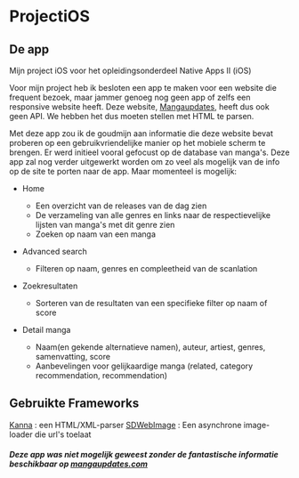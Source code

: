 # ProjectiOS

## De app
Mijn project iOS voor het opleidingsonderdeel Native Apps II (iOS)

Voor mijn project heb ik besloten een app te maken voor een website die frequent bezoek, maar jammer genoeg nog geen app of zelfs een responsive website heeft. Deze website, [Mangaupdates](https://www.mangaupdates.com/), heeft dus ook geen API. We hebben het dus moeten stellen met HTML te parsen.

Met deze app zou ik de goudmijn aan informatie die deze website bevat proberen op een gebruikvriendelijke manier op het mobiele scherm te brengen. Er werd initieel vooral gefocust op de database van manga's. Deze app zal nog verder uitgewerkt worden om zo veel als mogelijk van de info op de site te porten naar de app. Maar momenteel is mogelijk:

- Home
  - Een overzicht van de releases van de dag zien
  - De verzameling van alle genres en links naar de respectievelijke lijsten van manga's met dit genre zien
  - Zoeken op naam van een manga
  
- Advanced search
  - Filteren op naam, genres en compleetheid van de scanlation

- Zoekresultaten
  - Sorteren van de resultaten van een specifieke filter op naam of score
  
- Detail manga
  - Naam(en gekende alternatieve namen), auteur, artiest, genres, samenvatting, score
  - Aanbevelingen voor gelijkaardige manga (related, category recommendation, recommendation)
  
## Gebruikte Frameworks
  [Kanna](https://cocoapods.org/pods/Kanna) : een HTML/XML-parser
  [SDWebImage](https://github.com/rs/SDWebImage) : Een asynchrone image-loader die url's toelaat

##### Deze app was niet mogelijk geweest zonder de fantastische informatie beschikbaar op [mangaupdates.com](https://www.mangaupdates.com/)

